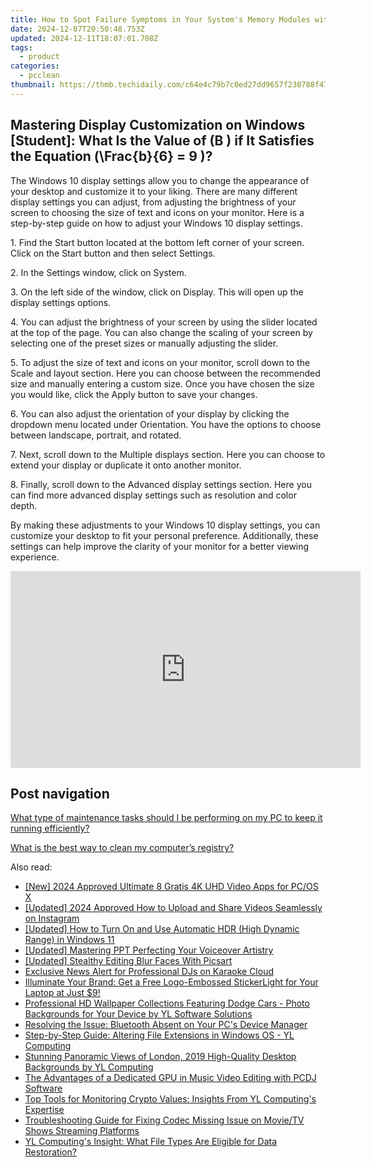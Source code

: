 ```yaml
---
title: How to Spot Failure Symptoms in Your System's Memory Modules with Tips From YL Software
date: 2024-12-07T20:50:48.753Z
updated: 2024-12-11T18:07:01.708Z
tags:
  - product
categories:
  - pcclean
thumbnail: https://thmb.techidaily.com/c64e4c79b7c0ed27dd9657f230788f47fff39a2fe25d0191fd48add7ff7b93db.jpg
---
```


## Mastering Display Customization on Windows [Student]: What Is the Value of \(B \) if It Satisfies the Equation \(\Frac{b}{6} = 9 \)?

The Windows 10 display settings allow you to change the appearance of your desktop and customize it to your liking. There are many different display settings you can adjust, from adjusting the brightness of your screen to choosing the size of text and icons on your monitor. Here is a step-by-step guide on how to adjust your Windows 10 display settings. 

1\. Find the Start button located at the bottom left corner of your screen. Click on the Start button and then select Settings.

2\. In the Settings window, click on System.

3\. On the left side of the window, click on Display. This will open up the display settings options. 

4\. You can adjust the brightness of your screen by using the slider located at the top of the page. You can also change the scaling of your screen by selecting one of the preset sizes or manually adjusting the slider.

5\. To adjust the size of text and icons on your monitor, scroll down to the Scale and layout section. Here you can choose between the recommended size and manually entering a custom size. Once you have chosen the size you would like, click the Apply button to save your changes.

6\. You can also adjust the orientation of your display by clicking the dropdown menu located under Orientation. You have the options to choose between landscape, portrait, and rotated.

7\. Next, scroll down to the Multiple displays section. Here you can choose to extend your display or duplicate it onto another monitor.

8\. Finally, scroll down to the Advanced display settings section. Here you can find more advanced display settings such as resolution and color depth. 

By making these adjustments to your Windows 10 display settings, you can customize your desktop to fit your personal preference. Additionally, these settings can help improve the clarity of your monitor for a better viewing experience.

<!-- affiliate ads begin -->
<iframe width="560" height="315" src="https://www.youtube.com/embed/RhLjZsruC9M?si=-861oUSfrUde2Ykt" title="YouTube video player" frameborder="0" allow="accelerometer; autoplay; clipboard-write; encrypted-media; gyroscope; picture-in-picture; web-share" referrerpolicy="strict-origin-when-cross-origin" allowfullscreen></iframe>
<!-- affiliate ads end -->

## Post navigation

[What type of maintenance tasks should I be performing on my PC to keep it running efficiently?](https://tools.techidaily.com/pcclean/products/)

[What is the best way to clean my computer’s registry?](https://tools.techidaily.com/pcclean/products/)

<ins class="adsbygoogle"
     style="display:block"
     data-ad-format="autorelaxed"
     data-ad-client="ca-pub-7571918770474297"
     data-ad-slot="1223367746"></ins>

<ins class="adsbygoogle"
     style="display:block"
     data-ad-client="ca-pub-7571918770474297"
     data-ad-slot="8358498916"
     data-ad-format="auto"
     data-full-width-responsive="true"></ins>

<span class="atpl-alsoreadstyle">Also read:</span>
<div><ul>
<li><a href="https://article-posts.techidaily.com/new-2024-approved-ultimate-8-gratis-4k-uhd-video-apps-for-pcos-x/"><u>[New] 2024 Approved Ultimate 8 Gratis 4K UHD Video Apps for PC/OS X</u></a></li>
<li><a href="https://facebook-clips.techidaily.com/updated-2024-approved-how-to-upload-and-share-videos-seamlessly-on-instagram/"><u>[Updated] 2024 Approved How to Upload and Share Videos Seamlessly on Instagram</u></a></li>
<li><a href="https://some-techniques.techidaily.com/updated-how-to-turn-on-and-use-automatic-hdr-high-dynamic-range-in-windows-11/"><u>[Updated] How to Turn On and Use Automatic HDR (High Dynamic Range) in Windows 11</u></a></li>
<li><a href="https://video-capture.techidaily.com/updated-mastering-ppt-perfecting-your-voiceover-artistry/"><u>[Updated] Mastering PPT Perfecting Your Voiceover Artistry</u></a></li>
<li><a href="https://extra-guidance.techidaily.com/updated-stealthy-editing-blur-faces-with-picsart/"><u>[Updated] Stealthy Editing Blur Faces With Picsart</u></a></li>
<li><a href="https://discover-bits.techidaily.com/exclusive-news-alert-for-professional-djs-on-karaoke-cloud/"><u>Exclusive News Alert for Professional DJs on Karaoke Cloud</u></a></li>
<li><a href="https://discover-bits.techidaily.com/illuminate-your-brand-get-a-free-logo-embossed-stickerlight-for-your-laptop-at-just-9/"><u>Illuminate Your Brand: Get a Free Logo-Embossed StickerLight for Your Laptop at Just $9!</u></a></li>
<li><a href="https://win-outstanding.techidaily.com/professional-hd-wallpaper-collections-featuring-dodge-cars-photo-backgrounds-for-your-device-by-yl-software-solutions/"><u>Professional HD Wallpaper Collections Featuring Dodge Cars - Photo Backgrounds for Your Device by YL Software Solutions</u></a></li>
<li><a href="https://win-howtos.techidaily.com/resolving-the-issue-bluetooth-absent-on-your-pcs-device-manager/"><u>Resolving the Issue: Bluetooth Absent on Your PC's Device Manager</u></a></li>
<li><a href="https://discover-bits.techidaily.com/step-by-step-guide-altering-file-extensions-in-windows-os-yl-computing/"><u>Step-by-Step Guide: Altering File Extensions in Windows OS - YL Computing</u></a></li>
<li><a href="https://discover-bits.techidaily.com/stunning-panoramic-views-of-london-2019-high-quality-desktop-backgrounds-by-yl-computing/"><u>Stunning Panoramic Views of London, 2019 High-Quality Desktop Backgrounds by YL Computing</u></a></li>
<li><a href="https://discover-bits.techidaily.com/the-advantages-of-a-dedicated-gpu-in-music-video-editing-with-pcdj-software/"><u>The Advantages of a Dedicated GPU in Music Video Editing with PCDJ Software</u></a></li>
<li><a href="https://discover-bits.techidaily.com/top-tools-for-monitoring-crypto-values-insights-from-yl-computings-expertise/"><u>Top Tools for Monitoring Crypto Values: Insights From YL Computing's Expertise</u></a></li>
<li><a href="https://win-dash.techidaily.com/troubleshooting-guide-for-fixing-codec-missing-issue-on-movietv-shows-streaming-platforms/"><u>Troubleshooting Guide for Fixing Codec Missing Issue on Movie/TV Shows Streaming Platforms</u></a></li>
<li><a href="https://discover-bits.techidaily.com/yl-computings-insight-what-file-types-are-eligible-for-data-restoration/"><u>YL Computing's Insight: What File Types Are Eligible for Data Restoration?</u></a></li>
</ul></div>

